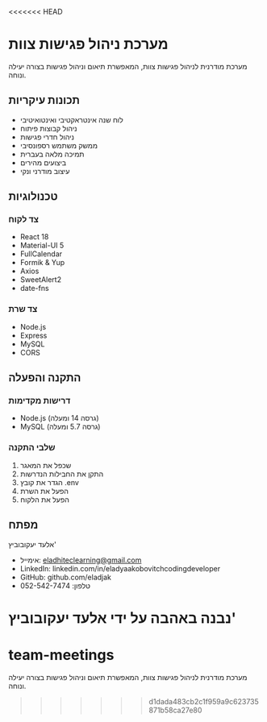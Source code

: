 <<<<<<< HEAD
# מערכת ניהול פגישות צוות

מערכת מודרנית לניהול פגישות צוות, המאפשרת תיאום וניהול פגישות בצורה יעילה ונוחה.

## תכונות עיקריות

* לוח שנה אינטראקטיבי ואינטואיטיבי
* ניהול קבוצות פיתוח
* ניהול חדרי פגישות
* ממשק משתמש רספונסיבי
* תמיכה מלאה בעברית
* ביצועים מהירים
* עיצוב מודרני ונקי

## טכנולוגיות

### צד לקוח
* React 18
* Material-UI 5
* FullCalendar
* Formik & Yup
* Axios
* SweetAlert2
* date-fns

### צד שרת
* Node.js
* Express
* MySQL
* CORS

## התקנה והפעלה

### דרישות מקדימות
* Node.js (גרסה 14 ומעלה)
* MySQL (גרסה 5.7 ומעלה)

### שלבי התקנה

1. שכפל את המאגר
2. התקן את החבילות הנדרשות
3. הגדר את קובץ .env
4. הפעל את השרת
5. הפעל את הלקוח

## מפתח

אלעד יעקובוביץ'
* אימייל: eladhiteclearning@gmail.com
* LinkedIn: linkedin.com/in/eladyaakobovitchcodingdeveloper
* GitHub: github.com/eladjak
* טלפון: 052-542-7474

נבנה באהבה על ידי אלעד יעקובוביץ'
=======
# team-meetings
מערכת מודרנית לניהול פגישות צוות, המאפשרת תיאום וניהול פגישות בצורה יעילה ונוחה.
>>>>>>> d1dada483cb2c1f959a9c623735871b58ca27e80
